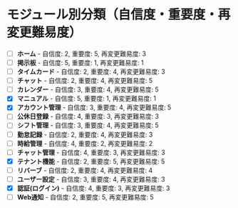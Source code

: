 # モジュール別分類（自信度・重要度・再変更難易度）

- [ ] **ホーム** - 自信度: 2, 重要度: 5, 再変更難易度: 3  
- [ ] **掲示板** - 自信度: 5, 重要度: 1, 再変更難易度: 1  
- [ ] **タイムカード** - 自信度: 2, 重要度: 4, 再変更難易度: 3  
- [ ] **チャット** - 自信度: 2, 重要度: 4, 再変更難易度: 5  
- [ ] **カレンダー** - 自信度: 3, 重要度: 4, 再変更難易度: 5  
- [x] **マニュアル** - 自信度: 5, 重要度: 1, 再変更難易度: 1  
- [x] **アカウント管理** - 自信度: 3, 重要度: 4, 再変更難易度: 5  
- [ ] **公休日登録** - 自信度: 4, 重要度: 3, 再変更難易度: 3  
- [ ] **シフト管理** - 自信度: 3, 重要度: 4, 再変更難易度: 5  
- [ ] **勤怠記録** - 自信度: 2, 重要度: 4, 再変更難易度: 3  
- [ ] **時給管理** - 自信度: 4, 重要度: 2, 再変更難易度: 2  
- [ ] **チャット管理** - 自信度: 4, 重要度: 3, 再変更難易度: 3  
- [x] **テナント機能** - 自信度: 2, 重要度: 5, 再変更難易度: 5  
- [ ] **リバーブ** - 自信度: 2, 重要度: 4, 再変更難易度: 4  
- [ ] **ユーザー設定** - 自信度: 3, 重要度: 4, 再変更難易度: 3  
- [x] **認証(ログイン)** - 自信度: 4, 重要度: 3, 再変更難易度: 3  
- [ ] **Web通知** - 自信度: 2, 重要度: 5, 再変更難易度: 5  
